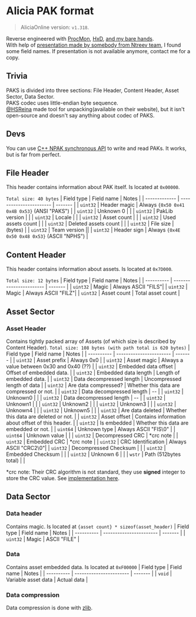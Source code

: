 
# Alicia PAK format
> AliciaOnline version: `v1.318`. 

Reverse engineered with [ProcMon](https://docs.microsoft.com/en-us/sysuint32ernals/downloads/procmon), [HxD](https://mh-nexus.de/en/hxd/), [and my bare hands](https://github.com/rgnter/alicia_modwork/tree/master/source).<br>
With help of [presentation made by somebody from Ntreev team](https://prezi.com/a8bmssbbb4ay/v20/), I found some field names. If presentation is not available anymore, contact me for a copy.

## Trivia
PAKS is divided into three sections: File Header, Content Header, Asset Sector, Data Sector. <br>
PAKS codec uses little-endian byte sequence. <br>
[@HSReina](https://github.com/hsreina) made tool for unpacking(available on their website), but it isn't open-source and doesn't say anything about codec of PAKS. 

## Devs
You can use [C++ NPAK synchronous API](https://github.com/rgnter/alicia_modwork/blob/master/alicia_modder/source/main/tools/assets/assets.hpp) to write and read PAKs. It works, but is far from perfect.

## File Header
This header contains information about PAK itself. 
Is located at `0x00000`. 

`Total size: 40 bytes`
| Field type    | Field name              | Notes   |
| ------------- | ----------------------- | ------- |
| `uint32`      | Header magic         | Always `{0x50 0x41 0x4B 0x53}` (ANSI "PAKS") |
| `uint32`      | Unknown 0            | |
| `uint32`      | PakLib version       | |
| `uint32`      | Locale               | |
| `uint32`      | Asset count          | |
| `uint32`      | Used assets count    | |
| `uint32`      | Deleted assets count | |
| `uint32`      | File size            | (bytes) |
| `uint32`      | Team version          ||
| `uint32`      | Header sign          | Always `{0x4E 0x50 0x48 0x53}` (ASCII "NPHS") |

## Content Header 
This header contains information about assets. 
Is located at `0x7D000`. 

`Total size: 12 bytes`
| Field type | Field name              | Notes      |
| ---------- | ----------------------- | -------    |
| `uint32`   | Magic                   | Always ASCII "FILS"|
| `uint32`   | Magic                   | Always ASCII "FILZ"|
| `uint32`   | Asset count             | Total asset count |



## Asset Sector
### Asset Header
Contains tightly packed array of Assets (of which size is described by Content Header). 
`Total size: 108 bytes (with path total is 620 bytes)`
| Field type    | Field name                   | Notes      |
| ----------    | -----------------------      | -------    |
| `uint32`      | Asset prefix              | Always 0x0                        | 
| `uint32`      | Asset magic               | Always a value between 0x30 and 0x40 (??) |
| `uint32`      | Embedded data offset      | Offset of embedded data.  |
| `uint32`      | Embedded data length      | Length of embedded data.  |
| `uint32`      | Data decompressed length  | Uncompressed length of data |
| `uint32`      | Are data compressed?      | Whether this data are compressed or not. |
| `uint32`      | Data decompressed length  | -- |
| `uint32`      | Unknown0                  |    |
| `uint32`      | Data decompressed length  | -- |
| `uint32`      | Unknown1                  |    |
| `uint32`      | Unknown2                  |    |
| `uint32`      | Unknown3                  |    |
| `uint32`      | Unknown4                  |    |
| `uint32`      | Unknown5                  |    |
| `uint32`      | Are data deleted          | Whether this data are deleted or not. |
| `uint32`      | Asset offset              | Contains information about offset of this header. |
| `uint32`      | Is embedded               | Whether this data are embedded or not. |
| `uint64`      | Unknown type              | Always ASCII "FIS\0" |
| `uint64`      | Unknown value             | |
| `uint32`      | Decompressed CRC          | *crc note |
| `uint32`      | Embedded CRC              | *crc note |
| `uint32`      | CRC Identification        | Always ASCII "CRC2\0"|
| `uint32`      | Decompressed Checksum                 | |
| `uint32`      | Embedded Checksum                  | |
| `uint32`      | Unknown 6             | |
| `wstr`        | Path (512bytes total)     | |


*crc note: Their CRC algorithm is not standard, they use **signed** integer to store the CRC value. See [implementation here](https://github.com/rgnter/alicia_modwork/blob/4fc8a6c69755a843920cd86a68fdf30c22c7506f/alicia_modder/source/main/tools/assets/assets.cpp#L20).
     
## Data Sector
### Data header
Contains magic.
Is located at `{asset count} * sizeof(asset_header)`
| Field type | Field name              | Notes   |
| ---------- | ----------------------- | ------- |
| `uint32`   | Magic                   | ASCII "FILE" | 

### Data
Contains asset embedded data. 
Is located at `0xF00000`
| Field type | Field name              | Notes   |
| ---------- | ----------------------- | ------- |
| `void`     | Variable asset data     | Actual data | 

### Data compression
Data compression is done with [zlib](https://zlib.net/).
